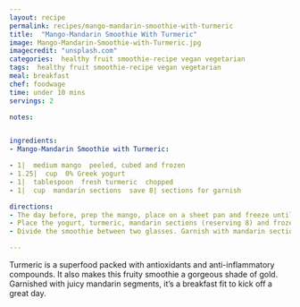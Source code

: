 ```yaml
---
layout: recipe
permalink: recipes/mango-mandarin-smoothie-with-turmeric
title:  "Mango-Mandarin Smoothie With Turmeric"
image: Mango-Mandarin-Smoothie-with-Turmeric.jpg
imagecredit: "unsplash.com"
categories:  healthy fruit smoothie-recipe vegan vegetarian
tags:  healthy fruit smoothie-recipe vegan vegetarian
meal: breakfast
chef: foodwage
time: under 10 mins
servings: 2

notes:


ingredients:
- Mango-Mandarin Smoothie with Turmeric:

- 1|  medium mango  peeled, cubed and frozen
- 1.25|  cup  0% Greek yogurt
- 1|  tablespoon  fresh turmeric  chopped
- 1|  cup  mandarin sections  save 8| sections for garnish

directions:
- The day before, prep the mango, place on a sheet pan and freeze until solid, then transfer to a freezer-safe container.
- Place the yogurt, turmeric, mandarin sections (reserving 8) and frozen mango in a powerful blender. Blend until smooth and creamy.
- Divide the smoothie between two glasses. Garnish with mandarin sections, either skewered on 5-inch skewers or placed on top of the smoothie.

---
```


Turmeric is a superfood packed with antioxidants and anti-inflammatory compounds. It also makes this fruity smoothie a gorgeous shade of gold. Garnished with juicy mandarin segments, it’s a breakfast fit to kick off a great day.